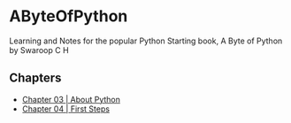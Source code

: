 # AByteOfPython
Learning and Notes for the popular Python Starting book, A Byte of Python by Swaroop C H

## Chapters ##

* [Chapter 03 | About Python ](Chapter_03/ReadMe.md)
* [Chapter 04 | First Steps ](Chapter_04/ReadMe.md)


